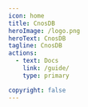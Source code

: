 ```yaml
---
icon: home
title: CnosDB
heroImage: /logo.png
heroText: CnosDB
tagline: CnosDB
actions:
  - text: Docs
    link: /guide/
    type: primary

copyright: false
---
```

